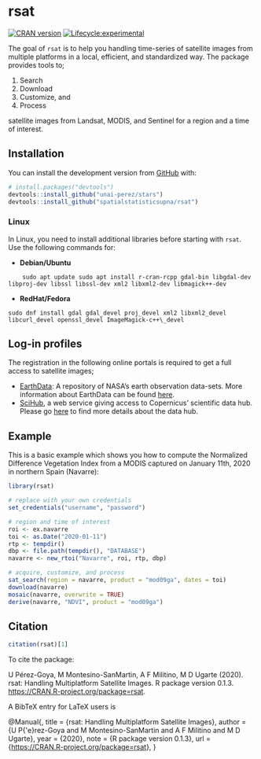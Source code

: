
# rsat

<!-- badges: start -->

[![CRAN
version](https://www.r-pkg.org/badges/version/rsat)](https://cran.r-project.org/web/packages/rsat/)
[![Lifecycle:experimental](https://img.shields.io/badge/lifecycle-experimental-orange.svg)](https://www.tidyverse.org/lifecycle/#experimental)

<!-- badges: end -->

The goal of `rsat` is to help you handling time-series of satellite
images from multiple platforms in a local, efficient, and standardized
way. The package provides tools to;

1.  Search
2.  Download
3.  Customize, and
4.  Process

satellite images from Landsat, MODIS, and Sentinel for a region and a
time of interest.

## Installation

You can install the development version from
[GitHub](https://github.com/) with:

``` r
# install.packages("devtools")
devtools::install_github("unai-perez/stars")
devtools::install_github("spatialstatisticsupna/rsat")
```

### Linux

In Linux, you need to install additional libraries before starting with
`rsat`. Use the following commands for:

-   **Debian/Ubuntu**

<!-- -->

        sudo apt update sudo apt install r-cran-rcpp gdal-bin libgdal-dev libproj-dev libssl libssl-dev xml2 libxml2-dev libmagick++-dev

-   **RedHat/Fedora**

<!-- -->

    sudo dnf install gdal gdal_devel proj_devel xml2 libxml2_devel libcurl_devel openssl_devel ImageMagick-c++\_devel

## Log-in profiles

The registration in the following online portals is required to get a
full access to satellite images;

-   [EarthData](https://ers.cr.usgs.gov/register/): A repository of
    NASA’s earth observation data-sets. More information about EarthData
    can be found
    [here](https://earthdata.nasa.gov/earth-observation-data).
-   [SciHub](https://scihub.copernicus.eu/dhus/#/self-registration), a
    web service giving access to Copernicus’ scientific data hub. Please
    go [here](https://scihub.copernicus.eu/) to find more details about
    the data hub.

## Example

This is a basic example which shows you how to compute the Normalized
Difference Vegetation Index from a MODIS captured on January 11th, 2020
in northern Spain (Navarre):

``` r
library(rsat)

# replace with your own credentials
set_credentials("username", "password")

# region and time of interest
roi <- ex.navarre
toi <- as.Date("2020-01-11")
rtp <- tempdir()
dbp <- file.path(tempdir(), "DATABASE")
navarre <- new_rtoi("Navarre", roi, rtp, dbp)

# acquire, customize, and process
sat_search(region = navarre, product = "mod09ga", dates = toi)
download(navarre)
mosaic(navarre, overwrite = TRUE)
derive(navarre, "NDVI", product = "mod09ga")
```

## Citation

``` r
citation(rsat)[1]
```

To cite the package:

U Pérez-Goya, M Montesino-SanMartin, A F Militino, M D Ugarte (2020).
rsat: Handling Multiplatform Satellite Images. R package version 0.1.3.
<https://CRAN.R-project.org/package=rsat>.

A BibTeX entry for LaTeX users is

@Manual{, title = {rsat: Handling Multiplatform Satellite Images},
author = {U P{'e}rez-Goya and M Montesino-SanMartin and A F Militino and
M D Ugarte}, year = {2020}, note = {R package version 0.1.3}, url =
{<https://CRAN.R-project.org/package=rsat>}, }
